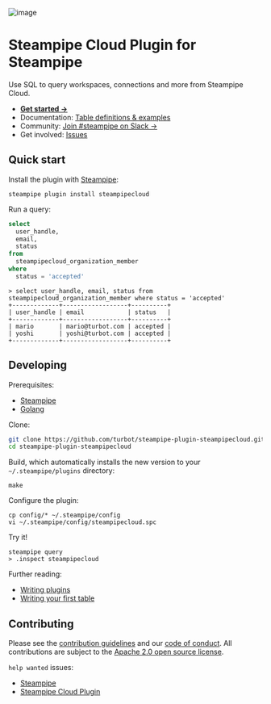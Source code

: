 ![image](https://hub.steampipe.io/images/plugins/turbot/steampipecloud-social-graphic.png)

# Steampipe Cloud Plugin for Steampipe

Use SQL to query workspaces, connections and more from Steampipe Cloud.

- **[Get started →](https://hub.steampipe.io/plugins/turbot/steampipecloud)**
- Documentation: [Table definitions & examples](https://hub.steampipe.io/plugins/turbot/steampipecloud/tables)
- Community: [Join #steampipe on Slack →](https://turbot.com/community/join)
- Get involved: [Issues](https://github.com/turbot/steampipe-plugin-steampipecloud/issues)

## Quick start

Install the plugin with [Steampipe](https://steampipe.io):

```shell
steampipe plugin install steampipecloud
```

Run a query:

```sql
select
  user_handle,
  email,
  status
from
  steampipecloud_organization_member
where
  status = 'accepted'
```

```
> select user_handle, email, status from steampipecloud_organization_member where status = 'accepted'
+-------------+------------------+----------+
| user_handle | email            | status   |
+-------------+------------------+----------+
| mario       | mario@turbot.com | accepted |
| yoshi       | yoshi@turbot.com | accepted |
+-------------+------------------+----------+
```

## Developing

Prerequisites:

- [Steampipe](https://steampipe.io/downloads)
- [Golang](https://golang.org/doc/install)

Clone:

```sh
git clone https://github.com/turbot/steampipe-plugin-steampipecloud.git
cd steampipe-plugin-steampipecloud
```

Build, which automatically installs the new version to your `~/.steampipe/plugins` directory:

```
make
```

Configure the plugin:

```
cp config/* ~/.steampipe/config
vi ~/.steampipe/config/steampipecloud.spc
```

Try it!

```
steampipe query
> .inspect steampipecloud
```

Further reading:

- [Writing plugins](https://steampipe.io/docs/develop/writing-plugins)
- [Writing your first table](https://steampipe.io/docs/develop/writing-your-first-table)

## Contributing

Please see the [contribution guidelines](https://github.com/turbot/steampipe/blob/main/CONTRIBUTING.md) and our [code of conduct](https://github.com/turbot/steampipe/blob/main/CODE_OF_CONDUCT.md). All contributions are subject to the [Apache 2.0 open source license](https://github.com/turbot/steampipe-plugin-steampipecloud/blob/main/LICENSE).

`help wanted` issues:

- [Steampipe](https://github.com/turbot/steampipe/labels/help%20wanted)
- [Steampipe Cloud Plugin](https://github.com/turbot/steampipe-plugin-steampipecloud/labels/help%20wanted)
